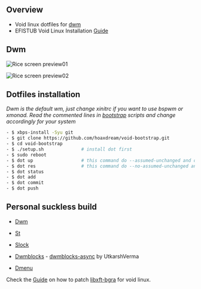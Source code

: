 ## Overview

* Void linux dotfiles for [dwm](http://suckless.org/)
* EFISTUB Void Linux Installation [Guide](https://github.com/hoaxdream/void-dots/blob/main/.config/dev/notes/VOID.md)

## Dwm
![Rice screen preview01](https://i.imgur.com/CgCDqQq.png)

![Rice screen preview02](https://i.imgur.com/JPoX6H9.png)

## Dotfiles installation
*Dwm is the default wm, just change xinitrc if you want to use bspwm or xmonad.*
*Read the commented lines in [bootstrap](https://github.com/hoaxdream/void-bootstrap) scripts and change accordingly for your system*
```sh
- $ xbps-install -Syu git
- $ git clone https://github.com/hoaxdream/void-bootstrap.git
- $ cd void-bootstrap
- $ ./setup.sh              # install dot first
- $ sudo reboot
- $ dot up                  # this command do --assumed-unchanged and delete LICENSE, README.md in $HOME
- $ dot res                 # this command do --no-assumed-unchanged and restore LICENSE, README.md in $HOME
- $ dot status
- $ dot add
- $ dot commit
- $ dot push
```

## Personal suckless build

- [Dwm](https://github.com/hoaxdream/void-dwm)

- [St](https://github.com/hoaxdream/void-st)

- [Slock](https://github.com/hoaxdream/void-slock)

- [Dwmblocks](https://github.com/hoaxdream/void-dwmblocks) - [dwmblocks-async](https://github.com/UtkarshVerma/dwmblocks-async) by UtkarshVerma

- [Dmenu](https://github.com/hoaxdream/void-dmenu)

Check the [Guide](https://github.com/hoaxdream/void-dots/blob/main/.config/dev/notes/VOID.md) on how to patch [libxft-bgra](https://github.com/hoaxdream/void-dots/blob/main/.config/dev/patches/libXft-bgra/change.patch) for void linux.
